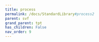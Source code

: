 ```yaml
---
title: process
permalink: /docs/StandardLibrary#process2
parent: svf
grand_parent: tpt
has_children: False
nav_order: 9
---
```

